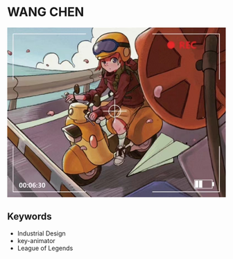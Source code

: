# WANG CHEN
![](https://raw.githubusercontent.com/oxygen-berry/imageuploadservice/main/image/202211231757896.png)  
## Keywords 
* Industrial Design  
* key-animator  
* League of Legends  

